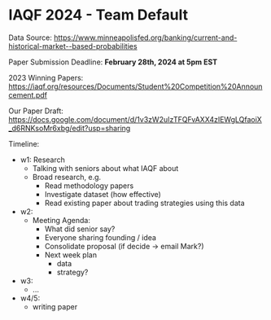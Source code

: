 # IAQF 2024 - Team Default

Data Source:
https://www.minneapolisfed.org/banking/current-and-historical-market--based-probabilities

Paper Submission Deadline:
**February 28th, 2024 at 5pm EST**


2023 Winning Papers:
https://iaqf.org/resources/Documents/Student%20Competition%20Announcement.pdf

Our Paper Draft:
https://docs.google.com/document/d/1v3zW2uIzTFQFvAXX4zIEWgLQfaoiX_d6RNKsoMr6xbg/edit?usp=sharing


Timeline:
- w1: Research 
  - Talking with seniors about what IAQF about
  - Broad research, e.g.
    - Read methodology papers 
    - Investigate dataset (how effective)
    - Read existing paper about trading strategies using this data
- w2: 
  - Meeting Agenda:
    - What did senior say?
    - Everyone sharing founding / idea
    - Consolidate proposal (if decide -> email Mark?)
    - Next week plan
      - data
      - strategy?
- w3: 
    - ...
- w4/5: 
  - writing paper

